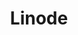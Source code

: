 ---
title: Linode
menu:
  product_pharmer_0.1.0-alpha.1:
    identifier: linode
    name: Linode
    parent: cloud
    weight: 5
left_menu: product_pharmer_0.1.0-alpha.1 
---